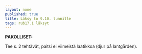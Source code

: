 ```yaml
---
layout: none
published: true
title: Läksy to 9.10. tunnille
tags: rub17.1 läksyt
---
```

**PAKOLLISET:**

Tee s. 2 tehtävät, paitsi ei viimeistä laatikkoa (djur på lantgården). 


